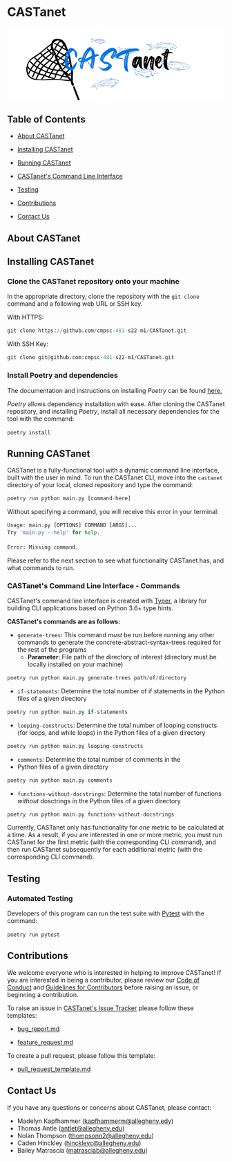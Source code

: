 # CASTanet

![logo](castanet.png)

## Table of Contents

* [About CASTanet](#about-castanet)

* [Installing CASTanet](#installing-castanet)

* [Running CASTanet](#running-castanet)

* [CASTanet's Command Line Interface](#castanets-command-line-interface)

* [Testing](#testing)

* [Contributions](#contributions)

* [Contact Us](#contact-us)

## About CASTanet

## Installing CASTanet

### Clone the CASTanet repository onto your machine

In the appropriate directory, clone the repository with the `git clone`
command and a following web URL or SSH key.

With HTTPS:

```python
git clone https://github.com/cmpsc-481-s22-m1/CASTanet.git
```

With SSH Key:

```python
git clone git@github.com:cmpsc-481-s22-m1/CASTanet.git
```

### Install Poetry and dependencies

The documentation and instructions on installing _Poetry_ can be found [here.](https://python-poetry.org/docs/)

_Poetry_ allows dependency installation with ease. After
cloning the CASTanet
repository, and installing _Poetry_, install all
necessary dependencies for the tool with the command:

`poetry install`

## Running CASTanet

CASTanet is a fully-functional tool with a dynamic command
line interface,
built with the user in mind. To run the CASTanet CLI, move
into the `castanet` directory of your local, cloned
repository and type the command:

```python
poetry run python main.py [command-here]
```

Without specifying a command, you will receive this error in
your terminal:

```python
Usage: main.py [OPTIONS] COMMAND [ARGS]...
Try 'main.py --help' for help.

Error: Missing command.
```

Please refer to the next section to see what functionality
CASTanet has, and what commands to run.

### CASTanet's Command Line Interface - Commands

CASTanet's command line interface is created with
[Typer](https://typer.tiangolo.com/),
a library for building CLI applications based
on Python 3.6+ type hints.

**CASTanet's commands are as follows:**

* `generate-trees`: This command _must_ be run before
running any other commands to
generate the concrete-abstract-syntax-trees
required for the rest of the programs
  * **Parameter**: File path of the directory of interest
  (directory must be locally installed on your machine)

```python
poetry run python main.py generate-trees path/of/directory
```

* `if-statements`: Determine the total number of if
statements in the
Python files of a given directory

```python
poetry run python main.py if-statements
```

* `looping-constructs`: Determine the total number of
looping constructs
(for loops, and while loops) in the Python files of a given
directory

```python
poetry run python main.py looping-constructs
```

* `comments`: Determine the total number of comments in the
* Python files of a given directory

```python
poetry run python main.py comments
```

* `functions-without-docstrings`: Determine the total number
of functions _without_
dosctrings in the Python files of a given directory

```python
poetry run python main.py functions-without-docstrings
```

Currently, CASTanet only has functionality
for _one_ metric to be calculated at a time.
As a result, if you are interested in one or
more metric, you must run CASTanet for the first metric
(with the corresponding CLI command),
and then run CASTanet subsequently for
each additional metric (with the corresponding CLI command).

## Testing

### Automated Testing

Developers of this program can run the test suite with
[Pytest](https://docs.pytest.org/en/stable/) with the
command:

`poetry run pytest`

## Contributions

We welcome everyone who is interested in helping to improve
CASTanet!
If you are interested in being a contributor, please review
our
[Code of Conduct](https://github.com/cmpsc-481-s22-m1/CASTanet/blob/documentation/CODE_OF_CONDUCT.md)
and
[Guidelines for Contributors](https://github.com/cmpsc-481-s22-m1/CASTanet/blob/documentation/CONTRIBUTING.md)
before raising an issue, or beginning a contribution.

To raise an issue in
[CASTanet's Issue Tracker](https://github.com/cmpsc-481-s22-m1/CASTanet/issues)
please follow these templates:

* [bug_report.md](https://github.com/cmpsc-481-s22-m1/CASTanet/blob/documentation/.github/ISSUE_TEMPLATE/bug_report.md)

* [feature_request.md](https://github.com/cmpsc-481-s22-m1/CASTanet/blob/documentation/.github/ISSUE_TEMPLATE/feature_request.md)

To create a pull request, please follow this template:

* [pull_request_template.md](https://github.com/cmpsc-481-s22-m1/CASTanet/blob/documentation/.github/pull_request_template.md)

## Contact Us

If you have any questions or concerns about CASTanet, please contact:

* Madelyn Kapfhammer (kapfhammerm@allegheny.edy)
* Thomas Antle (antlet@allegheny.edu)
* Nolan Thompson (thompsonn2@allegheny.edu)
* Caden Hinckley (hinckleyc@allegheny.edu)
* Bailey Matrascia (matrasciab@allegheny.edu)

